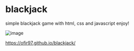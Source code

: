 # blackjack

simple blackjack game with html, css and javascript
enjoy!

![image](https://github.com/Ofir97/blackjack/assets/93199708/8265ef1a-0194-41e3-9d1a-54b1cea440f3)


https://ofir97.github.io/blackjack/

